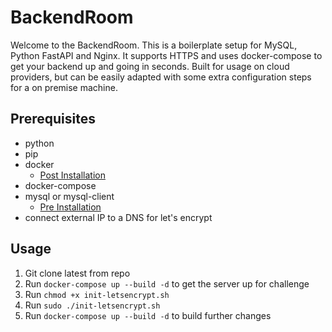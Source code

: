 # BackendRoom

Welcome to the BackendRoom. This is a boilerplate setup for MySQL, Python FastAPI and Nginx. It supports HTTPS and uses docker-compose to get your backend up and going in seconds. Built for usage on cloud providers, but can be easily adapted with some extra configuration steps for a on premise machine.

## Prerequisites
- python
- pip
- docker
    - [Post Installation](https://docs.docker.com/engine/install/linux-postinstall/)
- docker-compose
- mysql or mysql-client
    - [Pre Installation](https://pypi.org/project/mysqlclient/)
- connect external IP to a DNS for let's encrypt

## Usage
1. Git clone latest from repo
2. Run `docker-compose up --build -d` to get the server up for challenge
3. Run `chmod +x init-letsencrypt.sh`
4. Run `sudo ./init-letsencrypt.sh `
5. Run `docker-compose up --build -d` to build further changes
